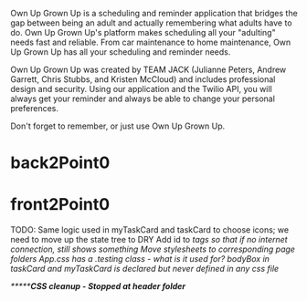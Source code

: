 Own Up Grown Up is a scheduling and reminder application that bridges the gap between being an adult and actually remembering what adults have to do. Own Up Grown Up's platform makes scheduling all your "adulting" needs fast and reliable.  From car maintenance to home maintenance, Own Up Grown Up has all your scheduling and reminder needs.

Own Up Grown Up was created by TEAM JACK (Julianne Peters, Andrew Garrett, Chris Stubbs, and Kristen McCloud) and includes professional design and security.  Using our application and the Twilio API, you will always get your reminder and always be able to change your personal preferences.

Don't forget to remember, or just use Own Up Grown Up.
# back2Point0
# front2Point0


TODO:
  Same logic used in myTaskCard and taskCard to choose icons; we need to move up the state tree to DRY
  Add id to <i> tags so that if no internet connection, still shows something
  Move stylesheets to corresponding page folders
  App.css has a .testing class - what is it used for?
  bodyBox in taskCard and myTaskCard is declared but never defined in any css file


***********CSS cleanup - Stopped at header folder******
